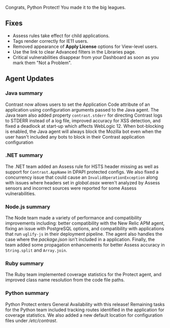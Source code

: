 <!--
title: "Contrast 3.5.3 - June 2018"
description: "Contrast 3.5.3 June 2018"
tags: "3.5.3 June Release Notes"
-->

Congrats, Python Protect! You made it to the big leagues. 

## Fixes

* Assess rules take effect for child applications. 
* Tags render correctly for IE11 users. 
* Removed appearance of **Apply License** options for View-level users.
* Use the link to clear Advanced filters in the Libraries page. 
* Critical vulnerabilities disappear from your Dashboard as soon as you mark them "Not a Problem". 

## Agent Updates

### Java summary 

Contrast now allows users to set the Application Code attribute of an application using configuration arguments passed to the Java agent. The Java team also added property `contrast.stderr` for directing Contrast logs to STDERR instead of a log file, improved accuracy for XSS detection, and fixed a deadlock at start-up which affects WebLogic 12. When bot-blocking is enabled, the Java agent will always block the Mozilla bot even when the user hasn't included any bots to block in their Contrast application configuration

### .NET summary 

The .NET team added an Assess rule for HSTS header missing as well as support for `Contrast.AppName` in DPAPI protected configs. We also fixed a concurrency issue that could cause an `InvalidOperationException` along with issues where headers set in *global.asax* weren't analyzed by Assess sensors and incorrect sources were reported for some Assess vulnerabilities. 

### Node.js summary 

The Node team made a variety of performance and compatibility improvements including: better compatibility with the New Relic APM agent, fixing an issue with PostgreSQL options, and compatibility with applications that run `uglify-js` in their deployment pipeline. The agent also handles the case where the *package.json* isn't included in a application. Finally, the team added some propagation enhancements for better Assess accuracy in `String.split` and `Array.join`.

### Ruby summary 

The Ruby team implemented coverage statistics for the Protect agent, and improved class name resolution from the code file paths.

### Python summary

Python Protect enters General Availability with this release! Remaining tasks for the Python team included tracking routes identified in the application for coverage statistics. We also added a new default location for configuration files under */etc/contrast*.


